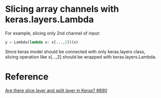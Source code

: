 # Slicing array channels with keras.layers.Lambda
For example, slicing only 2nd channel of input:
```python
y = Lambda(lambda x: x[...,2])(x)
```
Since keras model should be connected with only keras.layers class, <br>
slicing operation like x[...,2] should be wrapped with keras.layers.Lambda. <br>

# Reference
[Are there slice layer and split layer in Keras? #890](https://github.com/keras-team/keras/issues/890)
